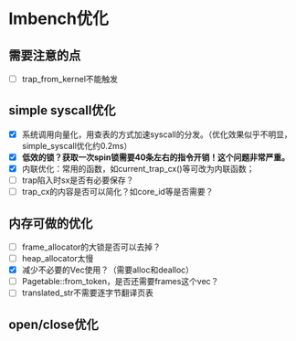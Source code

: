 # lmbench优化

## 需要注意的点

- [ ] trap_from_kernel不能触发

## simple syscall优化

- [X] 系统调用向量化，用查表的方式加速syscall的分发。（优化效果似乎不明显，simple_syscall优化约0.2ms）
- [X] **低效的锁？获取一次spin锁需要40条左右的指令开销！这个问题非常严重。**
- [X] 内联优化：常用的函数，如current_trap_cx()等可改为内联函数；
- [ ] trap陷入时sx是否有必要保存？
- [ ] trap_cx的内容是否可以简化？如core_id等是否需要？

## 内存可做的优化

- [ ] frame_allocator的大锁是否可以去掉？
- [ ] heap_allocator太慢
- [X] 减少不必要的Vec使用？（需要alloc和dealloc）
- [ ] Pagetable::from_token，是否还需要frames这个vec？
- [ ] translated_str不需要逐字节翻译页表

## open/close优化
